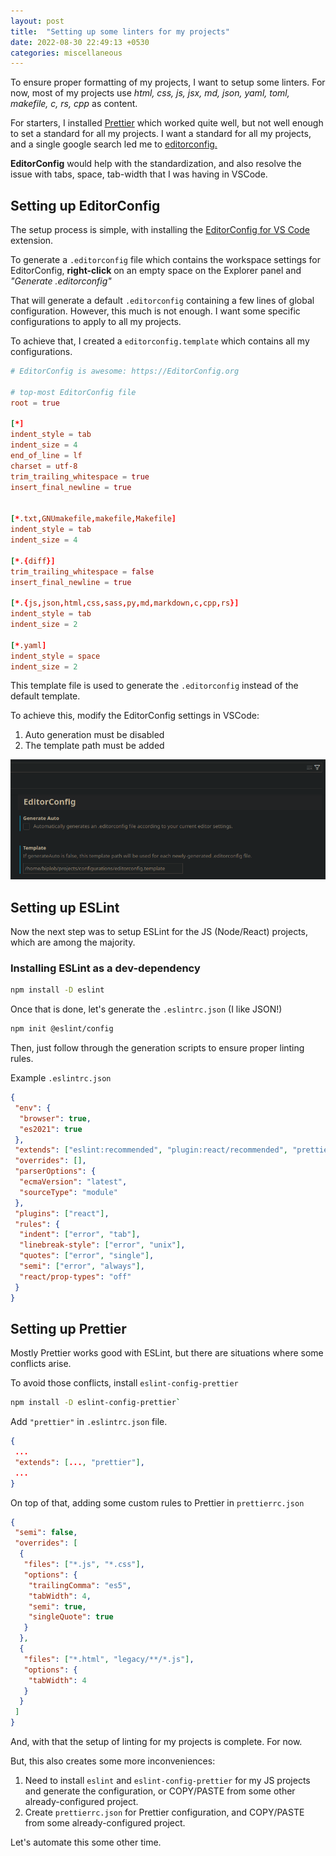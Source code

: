 ```yaml
---
layout: post
title:  "Setting up some linters for my projects"
date: 2022-08-30 22:49:13 +0530
categories: miscellaneous
---
```


To ensure proper formatting of my projects, I want to setup some linters. For now, most of my projects use _html, css, js, jsx, md, json, yaml, toml, makefile, c, rs, cpp_ as content.

For starters, I installed [Prettier](https://prettier.io/) which worked quite well, but not well enough to set a standard for all my projects. I want a standard for all my projects, and a single google search led me to [editorconfig.](https://editorconfig.org/)

**EditorConfig** would help with the standardization, and also resolve the issue with tabs, space, tab-width that I was having in VSCode.

## Setting up EditorConfig

The setup process is simple, with installing the [EditorConfig for VS Code](https://marketplace.visualstudio.com/items?itemName=EditorConfig.EditorConfig) extension.

To generate a `.editorconfig` file which contains the workspace settings for EditorConfig, **right-click** on an empty space on the Explorer panel and _"Generate .editorconfig"_

That will generate a default `.editorconfig` containing a few lines of global configuration. However, this much is not enough. I want some specific configurations to apply to all my projects.

To achieve that, I created a `editorconfig.template` which contains all my configurations.

```toml
# EditorConfig is awesome: https://EditorConfig.org

# top-most EditorConfig file
root = true

[*]
indent_style = tab
indent_size = 4
end_of_line = lf
charset = utf-8
trim_trailing_whitespace = true
insert_final_newline = true


[*.txt,GNUmakefile,makefile,Makefile]
indent_style = tab
indent_size = 4

[*.{diff}]
trim_trailing_whitespace = false
insert_final_newline = true

[*.{js,json,html,css,sass,py,md,markdown,c,cpp,rs}]
indent_style = tab
indent_size = 2

[*.yaml]
indent_style = space
indent_size = 2
```

This template file is used to generate the `.editorconfig` instead of the default template.

To achieve this, modify the EditorConfig settings in VSCode:

1. Auto generation must be disabled
2. The template path must be added

![EditorConfig Settings in VSCode](/assets/img/30-08-2022-editorconfig-settings-vscode.png)

## Setting up ESLint

Now the next step was to setup ESLint for the JS (Node/React) projects, which are among the majority.

### Installing ESLint as a dev-dependency

```bash
npm install -D eslint
```

Once that is done, let's generate the `.eslintrc.json` (I like JSON!)

```bash
npm init @eslint/config
```

Then, just follow through the generation scripts to ensure proper linting rules.

Example `.eslintrc.json`

```json
{
 "env": {
  "browser": true,
  "es2021": true
 },
 "extends": ["eslint:recommended", "plugin:react/recommended", "prettier"],
 "overrides": [],
 "parserOptions": {
  "ecmaVersion": "latest",
  "sourceType": "module"
 },
 "plugins": ["react"],
 "rules": {
  "indent": ["error", "tab"],
  "linebreak-style": ["error", "unix"],
  "quotes": ["error", "single"],
  "semi": ["error", "always"],
  "react/prop-types": "off"
 }
}
```

## Setting up Prettier

Mostly Prettier works good with ESLint, but there are situations where some conflicts arise.

To avoid those conflicts, install `eslint-config-prettier`

```bash
npm install -D eslint-config-prettier`
```

Add `"prettier"` in `.eslintrc.json` file.

```json
{
 ...
 "extends": [..., "prettier"],
 ...
}
```

On top of that, adding some custom rules to Prettier in `prettierrc.json`

```json
{
 "semi": false,
 "overrides": [
  {
   "files": ["*.js", "*.css"],
   "options": {
    "trailingComma": "es5",
    "tabWidth": 4,
    "semi": true,
    "singleQuote": true
   }
  },
  {
   "files": ["*.html", "legacy/**/*.js"],
   "options": {
    "tabWidth": 4
   }
  }
 ]
}
```

And, with that the setup of linting for my projects is complete. For now.

But, this also creates some more inconveniences:

1. Need to install `eslint` and `eslint-config-prettier` for my JS projects and generate the configuration, or COPY/PASTE from some other already-configured project.
2. Create `prettierrc.json` for Prettier configuration, and COPY/PASTE from some already-configured project.

Let's automate this some other time.
